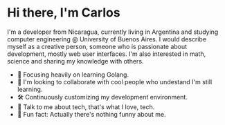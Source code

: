 # Hi there, I'm Carlos

I'm a developer from Nicaragua, currently living in Argentina and studying computer engineering @ University of Buenos Aires. I would describe myself as a creative person, someone who is passionate about development, mostly web user interfaces. I'm also interested in math, science and sharing my knowledge with others.

- 🐹 Focusing heavily on learning Golang.
- 🧠 I'm looking to collaborate with cool people who undestand I'm still learning.
- 🛠️ Continuously customizing my development environment.
- 💾 Talk to me about tech, that's what I love, tech.
- 🤬 Fun fact: Actually there's nothing funny about me.
